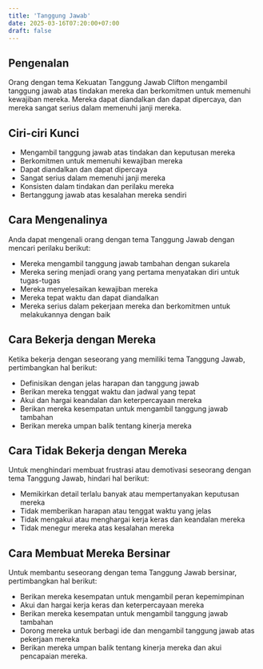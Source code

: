```yaml
---
title: 'Tanggung Jawab'
date: 2025-03-16T07:20:00+07:00
draft: false
---
```


## Pengenalan

Orang dengan tema Kekuatan Tanggung Jawab Clifton mengambil tanggung jawab atas tindakan mereka dan berkomitmen untuk memenuhi kewajiban mereka. Mereka dapat diandalkan dan dapat dipercaya, dan mereka sangat serius dalam memenuhi janji mereka.

## Ciri-ciri Kunci

- Mengambil tanggung jawab atas tindakan dan keputusan mereka
- Berkomitmen untuk memenuhi kewajiban mereka
- Dapat diandalkan dan dapat dipercaya
- Sangat serius dalam memenuhi janji mereka
- Konsisten dalam tindakan dan perilaku mereka
- Bertanggung jawab atas kesalahan mereka sendiri

## Cara Mengenalinya

Anda dapat mengenali orang dengan tema Tanggung Jawab dengan mencari perilaku berikut:

- Mereka mengambil tanggung jawab tambahan dengan sukarela
- Mereka sering menjadi orang yang pertama menyatakan diri untuk tugas-tugas
- Mereka menyelesaikan kewajiban mereka
- Mereka tepat waktu dan dapat diandalkan
- Mereka serius dalam pekerjaan mereka dan berkomitmen untuk melakukannya dengan baik

## Cara Bekerja dengan Mereka

Ketika bekerja dengan seseorang yang memiliki tema Tanggung Jawab, pertimbangkan hal berikut:

- Definisikan dengan jelas harapan dan tanggung jawab
- Berikan mereka tenggat waktu dan jadwal yang tepat
- Akui dan hargai keandalan dan keterpercayaan mereka
- Berikan mereka kesempatan untuk mengambil tanggung jawab tambahan
- Berikan mereka umpan balik tentang kinerja mereka

## Cara Tidak Bekerja dengan Mereka

Untuk menghindari membuat frustrasi atau demotivasi seseorang dengan tema Tanggung Jawab, hindari hal berikut:

- Memikirkan detail terlalu banyak atau mempertanyakan keputusan mereka
- Tidak memberikan harapan atau tenggat waktu yang jelas
- Tidak mengakui atau menghargai kerja keras dan keandalan mereka
- Tidak menegur mereka atas kesalahan mereka

## Cara Membuat Mereka Bersinar

Untuk membantu seseorang dengan tema Tanggung Jawab bersinar, pertimbangkan hal berikut:

- Berikan mereka kesempatan untuk mengambil peran kepemimpinan
- Akui dan hargai kerja keras dan keterpercayaan mereka
- Berikan mereka kesempatan untuk mengambil tanggung jawab tambahan
- Dorong mereka untuk berbagi ide dan mengambil tanggung jawab atas pekerjaan mereka
- Berikan mereka umpan balik tentang kinerja mereka dan akui pencapaian mereka.
